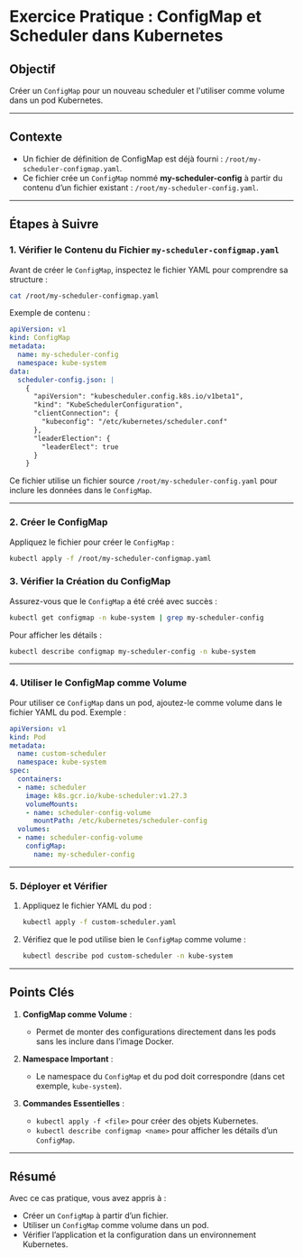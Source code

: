 
# Exercice Pratique : ConfigMap et Scheduler dans Kubernetes

## Objectif
Créer un `ConfigMap` pour un nouveau scheduler et l'utiliser comme volume dans un pod Kubernetes.

---

## Contexte
- Un fichier de définition de ConfigMap est déjà fourni : `/root/my-scheduler-configmap.yaml`.
- Ce fichier crée un `ConfigMap` nommé **my-scheduler-config** à partir du contenu d’un fichier existant : `/root/my-scheduler-config.yaml`.

---

## Étapes à Suivre

### 1. Vérifier le Contenu du Fichier `my-scheduler-configmap.yaml`

Avant de créer le `ConfigMap`, inspectez le fichier YAML pour comprendre sa structure :
```bash
cat /root/my-scheduler-configmap.yaml
```
Exemple de contenu :
```yaml
apiVersion: v1
kind: ConfigMap
metadata:
  name: my-scheduler-config
  namespace: kube-system
data:
  scheduler-config.json: |
    {
      "apiVersion": "kubescheduler.config.k8s.io/v1beta1",
      "kind": "KubeSchedulerConfiguration",
      "clientConnection": {
        "kubeconfig": "/etc/kubernetes/scheduler.conf"
      },
      "leaderElection": {
        "leaderElect": true
      }
    }
```

Ce fichier utilise un fichier source `/root/my-scheduler-config.yaml` pour inclure les données dans le `ConfigMap`.

---

### 2. Créer le ConfigMap
Appliquez le fichier pour créer le `ConfigMap` :
```bash
kubectl apply -f /root/my-scheduler-configmap.yaml
```

### 3. Vérifier la Création du ConfigMap
Assurez-vous que le `ConfigMap` a été créé avec succès :
```bash
kubectl get configmap -n kube-system | grep my-scheduler-config
```
Pour afficher les détails :
```bash
kubectl describe configmap my-scheduler-config -n kube-system
```

---

### 4. Utiliser le ConfigMap comme Volume

Pour utiliser ce `ConfigMap` dans un pod, ajoutez-le comme volume dans le fichier YAML du pod. Exemple :
```yaml
apiVersion: v1
kind: Pod
metadata:
  name: custom-scheduler
  namespace: kube-system
spec:
  containers:
  - name: scheduler
    image: k8s.gcr.io/kube-scheduler:v1.27.3
    volumeMounts:
    - name: scheduler-config-volume
      mountPath: /etc/kubernetes/scheduler-config
  volumes:
  - name: scheduler-config-volume
    configMap:
      name: my-scheduler-config
```

---

### 5. Déployer et Vérifier
1. Appliquez le fichier YAML du pod :
   ```bash
   kubectl apply -f custom-scheduler.yaml
   ```

2. Vérifiez que le pod utilise bien le `ConfigMap` comme volume :
   ```bash
   kubectl describe pod custom-scheduler -n kube-system
   ```

---

## Points Clés
1. **ConfigMap comme Volume** :
   - Permet de monter des configurations directement dans les pods sans les inclure dans l’image Docker.

2. **Namespace Important** :
   - Le namespace du `ConfigMap` et du pod doit correspondre (dans cet exemple, `kube-system`).

3. **Commandes Essentielles** :
   - `kubectl apply -f <file>` pour créer des objets Kubernetes.
   - `kubectl describe configmap <name>` pour afficher les détails d’un `ConfigMap`.

---

## Résumé
Avec ce cas pratique, vous avez appris à :
- Créer un `ConfigMap` à partir d’un fichier.
- Utiliser un `ConfigMap` comme volume dans un pod.
- Vérifier l’application et la configuration dans un environnement Kubernetes.

